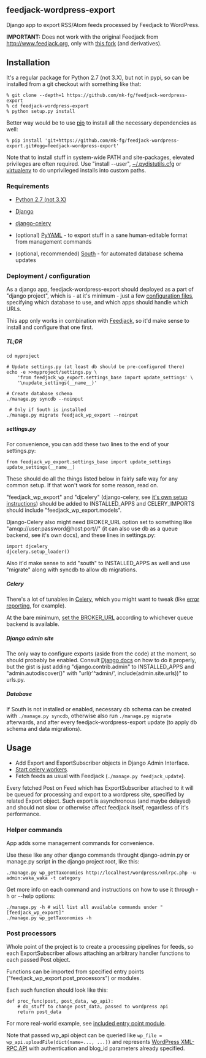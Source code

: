 feedjack-wordpress-export
--------------------

Django app to export RSS/Atom feeds processed by Feedjack to WordPress.

**IMPORTANT:** Does not work with the original Feedjack from
http://www.feedjack.org, only with [this
fork](https://github.com/mk-fg/feedjack) (and derivatives).


Installation
--------------------

It's a regular package for Python 2.7 (not 3.X), but not in pypi, so can be
installed from a git checkout with something like that:

	% git clone --depth=1 https://github.com/mk-fg/feedjack-wordpress-export
	% cd feedjack-wordpress-export
	% python setup.py install

Better way would be to use [pip](http://pip-installer.org/) to install all the
necessary dependencies as well:

	% pip install 'git+https://github.com/mk-fg/feedjack-wordpress-export.git#egg=feedjack-wordpress-export'

Note that to install stuff in system-wide PATH and site-packages, elevated
privileges are often required.
Use "install --user",
[~/.pydistutils.cfg](http://docs.python.org/install/index.html#distutils-configuration-files)
or [virtualenv](http://pypi.python.org/pypi/virtualenv) to do unprivileged
installs into custom paths.


### Requirements

* [Python 2.7 (not 3.X)](http://python.org/)

* [Django](http://djangoproject.com)
* [django-celery](http://celeryproject.org)

* (optional) [PyYAML](http://pyyaml.org/wiki/PyYAML) - to export stuff in a sane
	human-editable format from management commands

* (optional, recommended) [South](http://south.aeracode.org) - for automated
	database schema updates


### Deployment / configuration

As a django app, feedjack-wordpress-export should deployed as a part of "django
project", which is - at it's minimum - just a few [configuration
files](https://docs.djangoproject.com/en/dev/topics/settings/), specifying which
database to use, and which apps should handle which URLs.

This app only works in combination with [Feedjack](https://github.com/mk-fg/feedjack),
so it'd make sense to install and configure that one first.


##### TL;DR

	cd myproject

	# Update settings.py (at least db should be pre-configured there)
	echo -e >>myproject/settings.py \
		'from feedjack_wp_export.settings_base import update_settings' \
		'\nupdate_settings(__name__)'

	# Create database schema
	./manage.py syncdb --noinput

	 # Only if South is installed
	./manage.py migrate feedjack_wp_export --noinput


##### settings.py

For convenience, you can add these two lines to the end of your settings.py:

	from feedjack_wp_export.settings_base import update_settings
	update_settings(__name__)

These should do all the things listed below in fairly safe way for any common
setup. If that won't work for some reason, read on.

"feedjack_wp_export" and "djcelery" (django-celery, see [it's own setup
instructions](http://docs.celeryproject.org/en/latest/django/index.html)) should
be added to INSTALLED_APPS and CELERY_IMPORTS should include
"feedjack_wp_export.models".

Django-Celery also might need BROKER_URL option set to something like
"amqp://user:password@host:port//" (it can also use db as a queue backend, see
it's own docs), and these lines in settings.py:

	import djcelery
	djcelery.setup_loader()

Also it'd make sense to add "south" to INSTALLED_APPS as well and use "migrate"
along with syncdb to allow db migrations.


##### Celery

There's a lot of tunables in [Celery](http://docs.celeryproject.org/), which you
might want to tweak (like [error
reporting](http://docs.celeryproject.org/en/latest/configuration.html#error-e-mails),
for example).

At the bare minimum, [set the
BROKER_URL](http://docs.celeryproject.org/en/latest/getting-started/first-steps-with-celery.html#celerytut-broker)
according to whichever queue backend is available.


##### Django admin site

The only way to configure exports (aside from the code) at the moment, so should
probably be enabled.  Consult [Django
docs](https://docs.djangoproject.com/en/dev/ref/contrib/admin/) on how to do it
properly, but the gist is just adding "django.contrib.admin" to INSTALLED_APPS
and "admin.autodiscover()" with "url(r'^admin/', include(admin.site.urls))" to
urls.py.


##### Database

If South is not installed or enabled, necessary db schema can be created with
`./manage.py syncdb`, otherwise also run `./manage.py migrate` afterwards, and
after every feedjack-wordpress-export update (to apply db schema and data
migrations).



Usage
--------------------

* Add Export and ExportSubscriber objects in Django Admin Interface.
* [Start celery workers](http://docs.celeryproject.org/en/latest/userguide/workers.html).
* Fetch feeds as usual with Feedjack (`./manage.py feedjack_update`).

Every fetched Post on Feed which has ExportSubscriber attached to it will be
queued for processing and export to a wordpress site, specified by related
Export object.
Such export is asynchronous (and maybe delayed) and should not slow or otherwise
affect feedjack itself, regardless of it's performance.


### Helper commands

App adds some management commands for convenience.

Use these like any other django commands throught django-admin.py or manage.py
script in the django project root, like this:

	./manage.py wp_getTaxonomies http://localhost/wordpress/xmlrpc.php -u admin:waka_waka -t category

Get more info on each command and instructions on how to use it through -h or --help options:

	./manage.py -h # will list all available commands under "[feedjack_wp_export]"
	./manage.py wp_getTaxonomies -h


### Post processors

Whole point of the project is to create a processing pipelines for feeds, so
each ExportSubscriber allows attaching an arbitrary handler functions to each
passed Post object.

Functions can be imported from specified entry points
("feedjack_wp_export.post_processors") or modules.

Each such function should look like this:

	def proc_func(post, post_data, wp_api):
		# do_stuff to change post_data, passed to wordpress api
		return post_data

For more real-world example, see [included entry point
module](https://github.com/mk-fg/feedjack-wordpress-export/blob/master/feedjack_wp_export/entry_point_examples.py).

Note that passed wp_api object can be queried like `wp_file =
wp_api.uploadFile(dict(name=..., ...))` and represents [WordPress XML-RPC
API](https://codex.wordpress.org/XML-RPC_WordPress_API) with authentication and
blog_id parameters already specified.
